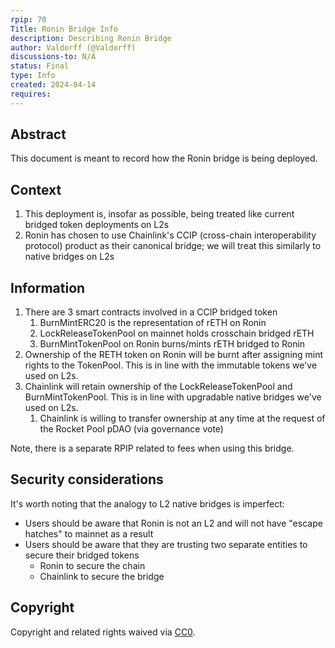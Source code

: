```yaml
---
rpip: 70
Title: Ronin Bridge Info
description: Describing Ronin Bridge
author: Valdorff (@Valdorff)
discussions-to: N/A
status: Final
type: Info
created: 2024-04-14
requires:
---
```


## Abstract
This document is meant to record how the Ronin bridge is being deployed.

## Context
1. This deployment is, insofar as possible, being treated like current bridged token deployments on L2s
2. Ronin has chosen to use Chainlink's CCIP (cross-chain interoperability protocol) product as their canonical bridge; we will treat this similarly to native bridges on L2s

## Information
1. There are 3 smart contracts involved in a CCIP bridged token
   1. BurnMintERC20 is the representation of rETH on Ronin  
   2. LockReleaseTokenPool on mainnet holds crosschain bridged rETH
   3. BurnMintTokenPool on Ronin burns/mints rETH bridged to Ronin
2. Ownership of the RETH token on Ronin will be burnt after assigning mint rights to the TokenPool. This is in line with the immutable tokens we've used on L2s.
3. Chainlink will retain ownership of the LockReleaseTokenPool and  BurnMintTokenPool. This is in line with upgradable native bridges we've used on L2s.
   1. Chainlink is willing to transfer ownership at any time at the request of the Rocket Pool pDAO (via governance vote)

Note, there is a separate RPIP related to fees when using this bridge.

## Security considerations
It's worth noting that the analogy to L2 native bridges is imperfect:
- Users should be aware that Ronin is not an L2 and will not have "escape hatches" to mainnet as a result
- Users should be aware that they are trusting two separate entities to secure their bridged tokens
  - Ronin to secure the chain
  - Chainlink to secure the bridge

## Copyright
Copyright and related rights waived via [CC0](https://creativecommons.org/publicdomain/zero/1.0/).

